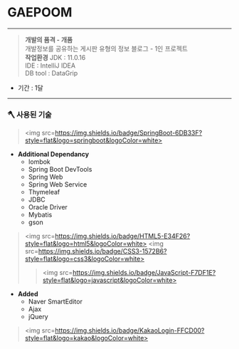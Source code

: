 # GAEPOOM
***
> **개발의 품격 - 개품**<br>
개발정보를 공유하는 게시판 유형의 정보 블로그 - 1인 프로젝트<br>
> **작업환경**
JDK : 11.0.16<br>
IDE : IntelliJ IDEA<br>
DB tool : DataGrip
    
+ 기간 : 1달

***
### 🪓  사용된 기술
> <img src=https://img.shields.io/badge/SpringBoot-6DB33F?style=flat&logo=springboot&logoColor=white> <br>
+  **Additional Dependancy**
   + lombok
   + Spring Boot DevTools
   + Spring Web
   + Spring Web Service
   + Thymeleaf
   + JDBC
   + Oracle Driver
   + Mybatis
   + gson
> <img src=https://img.shields.io/badge/HTML5-E34F26?style=flat&logo=html5&logoColor=white>
<img src=https://img.shields.io/badge/CSS3-1572B6?style=flat&logo=css3&logoColor=white>
>> <img src=https://img.shields.io/badge/JavaScript-F7DF1E?style=flat&logo=javascript&logoColor=white>
+  **Added**
   + Naver SmartEditor
   + Ajax
   + jQuery
> <img src=https://img.shields.io/badge/KakaoLogin-FFCD00?style=flat&logo=kakao&logoColor=white>
